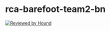 # rca-barefoot-team2-bn
[![Reviewed by Hound](https://img.shields.io/badge/Reviewed_by-Hound-8E64B0.svg)](https://houndci.com)